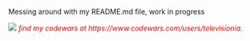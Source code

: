 Messing around with my README.md file, work in progress

<img src="https://www.codewars.com/users/televisionia/badges/large">
<i style="color:red;">find my codewars at https://www.codewars.com/users/televisionia.</i>
